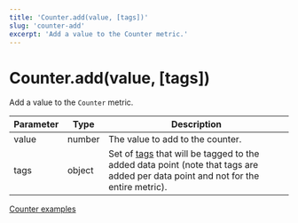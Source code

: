 ```yaml
---
title: 'Counter.add(value, [tags])'
slug: 'counter-add'
excerpt: 'Add a value to the Counter metric.'
---
```


# Counter.add(value, [tags])

Add a value to the `Counter` metric.

| Parameter | Type   | Description                                                                                                                                                   |
| --------- | ------ | ------------------------------------------------------------------------------------------------------------------------------------------------------------- |
| value     | number | The value to add to the counter.                                                                                                                              |
| tags      | object | Set of [tags](https://grafana.com/docs/k6/<K6_VERSION>/using-k6/tags-and-groups) that will be tagged to the added data point (note that tags are added per data point and not for the entire metric). |

[Counter examples](https://grafana.com/docs/k6/<K6_VERSION>/javascript-api/k6-metrics/counter#examples)
